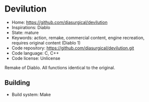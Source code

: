 # Devilution

- Home: https://github.com/diasurgical/devilution
- Inspirations: Diablo
- State: mature
- Keywords: action, remake, commercial content, engine recreation, requires original content (Diablo 1)
- Code repository: https://github.com/diasurgical/devilution.git
- Code language: C, C++
- Code license: Unlicense

Remake of Diablo.
All functions identical to the original.

## Building

- Build system: Make

